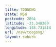 ```yaml
---
title: TOOGONG
state: NSW
postcode: 2864
latitude: -33.340269
longitude: 148.731814
url: /nsw/toogong/
layout: suburb
---
```

